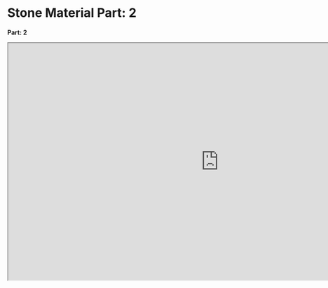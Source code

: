 # Stone Material Part: 2

<p><strong>Part: 2</strong></p>
<p><iframe src="https://www.youtube.com/embed/eBxBlbShAkQ" width="960" height="540" allowfullscreen="allowfullscreen" allow="accelerometer; autoplay; clipboard-write; encrypted-media; gyroscope; picture-in-picture"></iframe></p>
<p>&nbsp;</p>